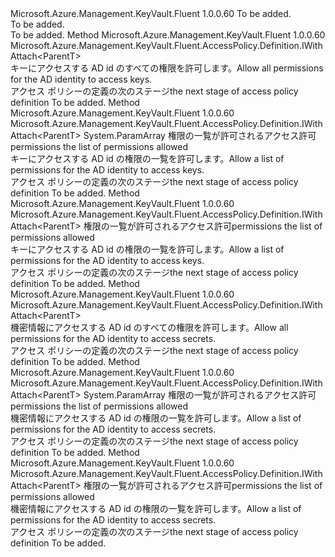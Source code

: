 <Type Name="IWithPermissions&lt;ParentT&gt;" FullName="Microsoft.Azure.Management.KeyVault.Fluent.AccessPolicy.Definition.IWithPermissions&lt;ParentT&gt;">
  <TypeSignature Language="C#" Value="public interface IWithPermissions&lt;ParentT&gt;" />
  <TypeSignature Language="ILAsm" Value=".class public interface auto ansi abstract IWithPermissions`1&lt;ParentT&gt;" />
  <TypeSignature Language="DocId" Value="T:Microsoft.Azure.Management.KeyVault.Fluent.AccessPolicy.Definition.IWithPermissions`1" />
  <TypeSignature Language="VB.NET" Value="Public Interface IWithPermissions(Of ParentT)" />
  <TypeSignature Language="F#" Value="type IWithPermissions&lt;'ParentT&gt; = interface" />
  <AssemblyInfo>
    <AssemblyName>Microsoft.Azure.Management.KeyVault.Fluent</AssemblyName>
    <AssemblyVersion>1.0.0.60</AssemblyVersion>
  </AssemblyInfo>
  <TypeParameters>
    <TypeParameter Name="ParentT" />
  </TypeParameters>
  <Interfaces />
  <Docs>
    <typeparam name="ParentT">To be added.</typeparam>
    <summary>To be added.</summary>
    <remarks>To be added.</remarks>
  </Docs>
  <Members>
    <Member MemberName="AllowKeyAllPermissions">
      <MemberSignature Language="C#" Value="public Microsoft.Azure.Management.KeyVault.Fluent.AccessPolicy.Definition.IWithAttach&lt;ParentT&gt; AllowKeyAllPermissions ();" />
      <MemberSignature Language="ILAsm" Value=".method public hidebysig newslot virtual instance class Microsoft.Azure.Management.KeyVault.Fluent.AccessPolicy.Definition.IWithAttach`1&lt;!ParentT&gt; AllowKeyAllPermissions() cil managed" />
      <MemberSignature Language="DocId" Value="M:Microsoft.Azure.Management.KeyVault.Fluent.AccessPolicy.Definition.IWithPermissions`1.AllowKeyAllPermissions" />
      <MemberSignature Language="VB.NET" Value="Public Function AllowKeyAllPermissions () As IWithAttach(Of ParentT)" />
      <MemberSignature Language="F#" Value="abstract member AllowKeyAllPermissions : unit -&gt; Microsoft.Azure.Management.KeyVault.Fluent.AccessPolicy.Definition.IWithAttach&lt;'ParentT&gt;" Usage="iWithPermissions.AllowKeyAllPermissions " />
      <MemberType>Method</MemberType>
      <AssemblyInfo>
        <AssemblyName>Microsoft.Azure.Management.KeyVault.Fluent</AssemblyName>
        <AssemblyVersion>1.0.0.60</AssemblyVersion>
      </AssemblyInfo>
      <ReturnValue>
        <ReturnType>Microsoft.Azure.Management.KeyVault.Fluent.AccessPolicy.Definition.IWithAttach&lt;ParentT&gt;</ReturnType>
      </ReturnValue>
      <Parameters />
      <Docs>
        <summary>
            <span data-ttu-id="28a08-101">キーにアクセスする AD id のすべての権限を許可します。</span><span class="sxs-lookup"><span data-stu-id="28a08-101">Allow all permissions for the AD identity to access keys.</span></span>
            </summary>
        <returns><span data-ttu-id="28a08-102">アクセス ポリシーの定義の次のステージ</span><span class="sxs-lookup"><span data-stu-id="28a08-102">the next stage of access policy definition</span></span></returns>
        <remarks>To be added.</remarks>
      </Docs>
    </Member>
    <Member MemberName="AllowKeyPermissions">
      <MemberSignature Language="C#" Value="public Microsoft.Azure.Management.KeyVault.Fluent.AccessPolicy.Definition.IWithAttach&lt;ParentT&gt; AllowKeyPermissions (params Microsoft.Azure.Management.KeyVault.Fluent.Models.KeyPermissions[] permissions);" />
      <MemberSignature Language="ILAsm" Value=".method public hidebysig newslot virtual instance class Microsoft.Azure.Management.KeyVault.Fluent.AccessPolicy.Definition.IWithAttach`1&lt;!ParentT&gt; AllowKeyPermissions(class Microsoft.Azure.Management.KeyVault.Fluent.Models.KeyPermissions[] permissions) cil managed" />
      <MemberSignature Language="DocId" Value="M:Microsoft.Azure.Management.KeyVault.Fluent.AccessPolicy.Definition.IWithPermissions`1.AllowKeyPermissions(Microsoft.Azure.Management.KeyVault.Fluent.Models.KeyPermissions[])" />
      <MemberSignature Language="VB.NET" Value="Public Function AllowKeyPermissions (ParamArray permissions As KeyPermissions()) As IWithAttach(Of ParentT)" />
      <MemberSignature Language="F#" Value="abstract member AllowKeyPermissions : Microsoft.Azure.Management.KeyVault.Fluent.Models.KeyPermissions[] -&gt; Microsoft.Azure.Management.KeyVault.Fluent.AccessPolicy.Definition.IWithAttach&lt;'ParentT&gt;" Usage="iWithPermissions.AllowKeyPermissions permissions" />
      <MemberType>Method</MemberType>
      <AssemblyInfo>
        <AssemblyName>Microsoft.Azure.Management.KeyVault.Fluent</AssemblyName>
        <AssemblyVersion>1.0.0.60</AssemblyVersion>
      </AssemblyInfo>
      <ReturnValue>
        <ReturnType>Microsoft.Azure.Management.KeyVault.Fluent.AccessPolicy.Definition.IWithAttach&lt;ParentT&gt;</ReturnType>
      </ReturnValue>
      <Parameters>
        <Parameter Name="permissions" Type="Microsoft.Azure.Management.KeyVault.Fluent.Models.KeyPermissions[]">
          <Attributes>
            <Attribute>
              <AttributeName>System.ParamArray</AttributeName>
            </Attribute>
          </Attributes>
        </Parameter>
      </Parameters>
      <Docs>
        <param name="permissions"><span data-ttu-id="28a08-103">権限の一覧が許可されるアクセス許可</span><span class="sxs-lookup"><span data-stu-id="28a08-103">permissions the list of permissions allowed</span></span></param>
        <summary>
            <span data-ttu-id="28a08-104">キーにアクセスする AD id の権限の一覧を許可します。</span><span class="sxs-lookup"><span data-stu-id="28a08-104">Allow a list of permissions for the AD identity to access keys.</span></span>
            </summary>
        <returns><span data-ttu-id="28a08-105">アクセス ポリシーの定義の次のステージ</span><span class="sxs-lookup"><span data-stu-id="28a08-105">the next stage of access policy definition</span></span></returns>
        <remarks>To be added.</remarks>
      </Docs>
    </Member>
    <Member MemberName="AllowKeyPermissions">
      <MemberSignature Language="C#" Value="public Microsoft.Azure.Management.KeyVault.Fluent.AccessPolicy.Definition.IWithAttach&lt;ParentT&gt; AllowKeyPermissions (System.Collections.Generic.IList&lt;Microsoft.Azure.Management.KeyVault.Fluent.Models.KeyPermissions&gt; permissions);" />
      <MemberSignature Language="ILAsm" Value=".method public hidebysig newslot virtual instance class Microsoft.Azure.Management.KeyVault.Fluent.AccessPolicy.Definition.IWithAttach`1&lt;!ParentT&gt; AllowKeyPermissions(class System.Collections.Generic.IList`1&lt;class Microsoft.Azure.Management.KeyVault.Fluent.Models.KeyPermissions&gt; permissions) cil managed" />
      <MemberSignature Language="DocId" Value="M:Microsoft.Azure.Management.KeyVault.Fluent.AccessPolicy.Definition.IWithPermissions`1.AllowKeyPermissions(System.Collections.Generic.IList{Microsoft.Azure.Management.KeyVault.Fluent.Models.KeyPermissions})" />
      <MemberSignature Language="VB.NET" Value="Public Function AllowKeyPermissions (permissions As IList(Of KeyPermissions)) As IWithAttach(Of ParentT)" />
      <MemberSignature Language="F#" Value="abstract member AllowKeyPermissions : System.Collections.Generic.IList&lt;Microsoft.Azure.Management.KeyVault.Fluent.Models.KeyPermissions&gt; -&gt; Microsoft.Azure.Management.KeyVault.Fluent.AccessPolicy.Definition.IWithAttach&lt;'ParentT&gt;" Usage="iWithPermissions.AllowKeyPermissions permissions" />
      <MemberType>Method</MemberType>
      <AssemblyInfo>
        <AssemblyName>Microsoft.Azure.Management.KeyVault.Fluent</AssemblyName>
        <AssemblyVersion>1.0.0.60</AssemblyVersion>
      </AssemblyInfo>
      <ReturnValue>
        <ReturnType>Microsoft.Azure.Management.KeyVault.Fluent.AccessPolicy.Definition.IWithAttach&lt;ParentT&gt;</ReturnType>
      </ReturnValue>
      <Parameters>
        <Parameter Name="permissions" Type="System.Collections.Generic.IList&lt;Microsoft.Azure.Management.KeyVault.Fluent.Models.KeyPermissions&gt;" />
      </Parameters>
      <Docs>
        <param name="permissions"><span data-ttu-id="28a08-106">権限の一覧が許可されるアクセス許可</span><span class="sxs-lookup"><span data-stu-id="28a08-106">permissions the list of permissions allowed</span></span></param>
        <summary>
            <span data-ttu-id="28a08-107">キーにアクセスする AD id の権限の一覧を許可します。</span><span class="sxs-lookup"><span data-stu-id="28a08-107">Allow a list of permissions for the AD identity to access keys.</span></span>
            </summary>
        <returns><span data-ttu-id="28a08-108">アクセス ポリシーの定義の次のステージ</span><span class="sxs-lookup"><span data-stu-id="28a08-108">the next stage of access policy definition</span></span></returns>
        <remarks>To be added.</remarks>
      </Docs>
    </Member>
    <Member MemberName="AllowSecretAllPermissions">
      <MemberSignature Language="C#" Value="public Microsoft.Azure.Management.KeyVault.Fluent.AccessPolicy.Definition.IWithAttach&lt;ParentT&gt; AllowSecretAllPermissions ();" />
      <MemberSignature Language="ILAsm" Value=".method public hidebysig newslot virtual instance class Microsoft.Azure.Management.KeyVault.Fluent.AccessPolicy.Definition.IWithAttach`1&lt;!ParentT&gt; AllowSecretAllPermissions() cil managed" />
      <MemberSignature Language="DocId" Value="M:Microsoft.Azure.Management.KeyVault.Fluent.AccessPolicy.Definition.IWithPermissions`1.AllowSecretAllPermissions" />
      <MemberSignature Language="VB.NET" Value="Public Function AllowSecretAllPermissions () As IWithAttach(Of ParentT)" />
      <MemberSignature Language="F#" Value="abstract member AllowSecretAllPermissions : unit -&gt; Microsoft.Azure.Management.KeyVault.Fluent.AccessPolicy.Definition.IWithAttach&lt;'ParentT&gt;" Usage="iWithPermissions.AllowSecretAllPermissions " />
      <MemberType>Method</MemberType>
      <AssemblyInfo>
        <AssemblyName>Microsoft.Azure.Management.KeyVault.Fluent</AssemblyName>
        <AssemblyVersion>1.0.0.60</AssemblyVersion>
      </AssemblyInfo>
      <ReturnValue>
        <ReturnType>Microsoft.Azure.Management.KeyVault.Fluent.AccessPolicy.Definition.IWithAttach&lt;ParentT&gt;</ReturnType>
      </ReturnValue>
      <Parameters />
      <Docs>
        <summary>
            <span data-ttu-id="28a08-109">機密情報にアクセスする AD id のすべての権限を許可します。</span><span class="sxs-lookup"><span data-stu-id="28a08-109">Allow all permissions for the AD identity to access secrets.</span></span>
            </summary>
        <returns><span data-ttu-id="28a08-110">アクセス ポリシーの定義の次のステージ</span><span class="sxs-lookup"><span data-stu-id="28a08-110">the next stage of access policy definition</span></span></returns>
        <remarks>To be added.</remarks>
      </Docs>
    </Member>
    <Member MemberName="AllowSecretPermissions">
      <MemberSignature Language="C#" Value="public Microsoft.Azure.Management.KeyVault.Fluent.AccessPolicy.Definition.IWithAttach&lt;ParentT&gt; AllowSecretPermissions (params Microsoft.Azure.Management.KeyVault.Fluent.Models.SecretPermissions[] permissions);" />
      <MemberSignature Language="ILAsm" Value=".method public hidebysig newslot virtual instance class Microsoft.Azure.Management.KeyVault.Fluent.AccessPolicy.Definition.IWithAttach`1&lt;!ParentT&gt; AllowSecretPermissions(class Microsoft.Azure.Management.KeyVault.Fluent.Models.SecretPermissions[] permissions) cil managed" />
      <MemberSignature Language="DocId" Value="M:Microsoft.Azure.Management.KeyVault.Fluent.AccessPolicy.Definition.IWithPermissions`1.AllowSecretPermissions(Microsoft.Azure.Management.KeyVault.Fluent.Models.SecretPermissions[])" />
      <MemberSignature Language="VB.NET" Value="Public Function AllowSecretPermissions (ParamArray permissions As SecretPermissions()) As IWithAttach(Of ParentT)" />
      <MemberSignature Language="F#" Value="abstract member AllowSecretPermissions : Microsoft.Azure.Management.KeyVault.Fluent.Models.SecretPermissions[] -&gt; Microsoft.Azure.Management.KeyVault.Fluent.AccessPolicy.Definition.IWithAttach&lt;'ParentT&gt;" Usage="iWithPermissions.AllowSecretPermissions permissions" />
      <MemberType>Method</MemberType>
      <AssemblyInfo>
        <AssemblyName>Microsoft.Azure.Management.KeyVault.Fluent</AssemblyName>
        <AssemblyVersion>1.0.0.60</AssemblyVersion>
      </AssemblyInfo>
      <ReturnValue>
        <ReturnType>Microsoft.Azure.Management.KeyVault.Fluent.AccessPolicy.Definition.IWithAttach&lt;ParentT&gt;</ReturnType>
      </ReturnValue>
      <Parameters>
        <Parameter Name="permissions" Type="Microsoft.Azure.Management.KeyVault.Fluent.Models.SecretPermissions[]">
          <Attributes>
            <Attribute>
              <AttributeName>System.ParamArray</AttributeName>
            </Attribute>
          </Attributes>
        </Parameter>
      </Parameters>
      <Docs>
        <param name="permissions"><span data-ttu-id="28a08-111">権限の一覧が許可されるアクセス許可</span><span class="sxs-lookup"><span data-stu-id="28a08-111">permissions the list of permissions allowed</span></span></param>
        <summary>
            <span data-ttu-id="28a08-112">機密情報にアクセスする AD id の権限の一覧を許可します。</span><span class="sxs-lookup"><span data-stu-id="28a08-112">Allow a list of permissions for the AD identity to access secrets.</span></span>
            </summary>
        <returns><span data-ttu-id="28a08-113">アクセス ポリシーの定義の次のステージ</span><span class="sxs-lookup"><span data-stu-id="28a08-113">the next stage of access policy definition</span></span></returns>
        <remarks>To be added.</remarks>
      </Docs>
    </Member>
    <Member MemberName="AllowSecretPermissions">
      <MemberSignature Language="C#" Value="public Microsoft.Azure.Management.KeyVault.Fluent.AccessPolicy.Definition.IWithAttach&lt;ParentT&gt; AllowSecretPermissions (System.Collections.Generic.IList&lt;Microsoft.Azure.Management.KeyVault.Fluent.Models.SecretPermissions&gt; permissions);" />
      <MemberSignature Language="ILAsm" Value=".method public hidebysig newslot virtual instance class Microsoft.Azure.Management.KeyVault.Fluent.AccessPolicy.Definition.IWithAttach`1&lt;!ParentT&gt; AllowSecretPermissions(class System.Collections.Generic.IList`1&lt;class Microsoft.Azure.Management.KeyVault.Fluent.Models.SecretPermissions&gt; permissions) cil managed" />
      <MemberSignature Language="DocId" Value="M:Microsoft.Azure.Management.KeyVault.Fluent.AccessPolicy.Definition.IWithPermissions`1.AllowSecretPermissions(System.Collections.Generic.IList{Microsoft.Azure.Management.KeyVault.Fluent.Models.SecretPermissions})" />
      <MemberSignature Language="VB.NET" Value="Public Function AllowSecretPermissions (permissions As IList(Of SecretPermissions)) As IWithAttach(Of ParentT)" />
      <MemberSignature Language="F#" Value="abstract member AllowSecretPermissions : System.Collections.Generic.IList&lt;Microsoft.Azure.Management.KeyVault.Fluent.Models.SecretPermissions&gt; -&gt; Microsoft.Azure.Management.KeyVault.Fluent.AccessPolicy.Definition.IWithAttach&lt;'ParentT&gt;" Usage="iWithPermissions.AllowSecretPermissions permissions" />
      <MemberType>Method</MemberType>
      <AssemblyInfo>
        <AssemblyName>Microsoft.Azure.Management.KeyVault.Fluent</AssemblyName>
        <AssemblyVersion>1.0.0.60</AssemblyVersion>
      </AssemblyInfo>
      <ReturnValue>
        <ReturnType>Microsoft.Azure.Management.KeyVault.Fluent.AccessPolicy.Definition.IWithAttach&lt;ParentT&gt;</ReturnType>
      </ReturnValue>
      <Parameters>
        <Parameter Name="permissions" Type="System.Collections.Generic.IList&lt;Microsoft.Azure.Management.KeyVault.Fluent.Models.SecretPermissions&gt;" />
      </Parameters>
      <Docs>
        <param name="permissions"><span data-ttu-id="28a08-114">権限の一覧が許可されるアクセス許可</span><span class="sxs-lookup"><span data-stu-id="28a08-114">permissions the list of permissions allowed</span></span></param>
        <summary>
            <span data-ttu-id="28a08-115">機密情報にアクセスする AD id の権限の一覧を許可します。</span><span class="sxs-lookup"><span data-stu-id="28a08-115">Allow a list of permissions for the AD identity to access secrets.</span></span>
            </summary>
        <returns><span data-ttu-id="28a08-116">アクセス ポリシーの定義の次のステージ</span><span class="sxs-lookup"><span data-stu-id="28a08-116">the next stage of access policy definition</span></span></returns>
        <remarks>To be added.</remarks>
      </Docs>
    </Member>
  </Members>
</Type>